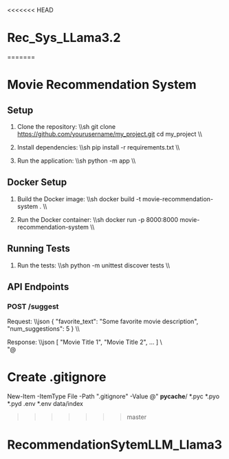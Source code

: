 <<<<<<< HEAD
# Rec_Sys_LLama3.2
=======
# Movie Recommendation System

## Setup

1. Clone the repository:
    \\\sh
    git clone https://github.com/yourusername/my_project.git
    cd my_project
    \\\

2. Install dependencies:
    \\\sh
    pip install -r requirements.txt
    \\\

3. Run the application:
    \\\sh
    python -m app
    \\\

## Docker Setup

1. Build the Docker image:
    \\\sh
    docker build -t movie-recommendation-system .
    \\\

2. Run the Docker container:
    \\\sh
    docker run -p 8000:8000 movie-recommendation-system
    \\\

## Running Tests

1. Run the tests:
    \\\sh
    python -m unittest discover tests
    \\\

## API Endpoints

### POST /suggest

Request:
\\\json
{
    "favorite_text": "Some favorite movie description",
    "num_suggestions": 5
}
\\\

Response:
\\\json
[
    "Movie Title 1",
    "Movie Title 2",
    ...
]
\\\
"@

# Create .gitignore
New-Item -ItemType File -Path ".gitignore" -Value @"
__pycache__/
*.pyc
*.pyo
*.pyd
.env
*.env
data/index
>>>>>>> master
# RecommendationSytemLLM_Llama3
